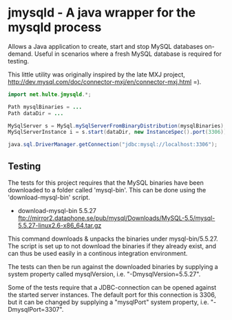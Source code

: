 jmysqld - A java wrapper for the mysqld process
===============================================

Allows a Java application to create, start and stop MySQL databases
on-demand. Useful in scenarios where a fresh MySQL database is required
for testing.

This little utility was originally inspired by the late MXJ project,
http://dev.mysql.com/doc/connector-mxj/en/connector-mxj.html =).

````java
import net.hulte.jmysqld.*;

Path mysqlBinaries = ...
Path dataDir = ...

MySqlServer s = MySql.mySqlServerFromBinaryDistribution(mysqlBinaries);
MySqlServerInstance i = s.start(dataDir, new InstanceSpec().port(3306));

java.sql.DriverManager.getConnection("jdbc:mysql://localhost:3306");
````

Testing
-------
The tests for this project requires that the MySQL binaries have been downloaded
to a folder called 'mysql-bin'. This can be done using the 'download-mysql-bin'
script.

* download-mysql-bin 5.5.27 ftp://mirror2.dataphone.se/pub/mysql/Downloads/MySQL-5.5/mysql-5.5.27-linux2.6-x86_64.tar.gz

This command downloads & unpacks the binaries under mysql-bin/5.5.27. The script is set up to not
download the binaries if they already exist, and can thus be used easily in a continous integration
environment.

The tests can then be run against the downloaded binaries by supplying a system property
called mysqlVersion, i.e. "-DmysqlVersion=5.5.27".

Some of the tests require that a JDBC-connection can be opened against the started server instances. The
default port for this connection is 3306, but it can be changed by supplying a "mysqlPort" system property,
i.e. "-DmysqlPort=3307".

